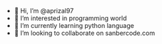 - 👋 Hi, I’m @aprizal97
- 👀 I’m interested in programming world
- 🌱 I’m currently learning python language
- 💞️ I’m looking to collaborate on sanbercode.com

<!---
aprizal97/aprizal97 is a ✨ special ✨ repository because its `README.md` (this file) appears on your GitHub profile.
You can click the Preview link to take a look at your changes.
--->
